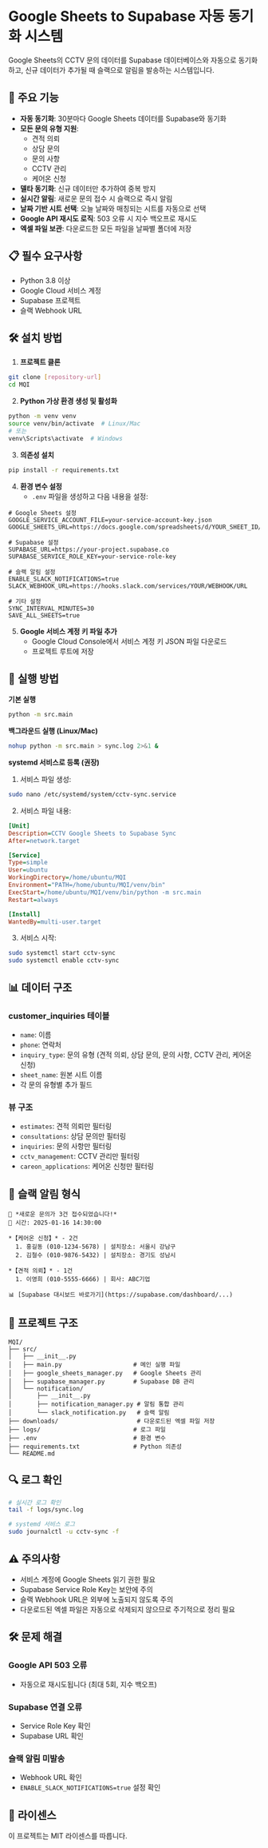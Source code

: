 # Google Sheets to Supabase 자동 동기화 시스템

Google Sheets의 CCTV 문의 데이터를 Supabase 데이터베이스와 자동으로 동기화하고, 신규 데이터가 추가될 때 슬랙으로 알림을 발송하는 시스템입니다.

## 🚀 주요 기능

- **자동 동기화**: 30분마다 Google Sheets 데이터를 Supabase와 동기화
- **모든 문의 유형 지원**: 
  - 견적 의뢰
  - 상담 문의
  - 문의 사항
  - CCTV 관리
  - 케어온 신청
- **델타 동기화**: 신규 데이터만 추가하여 중복 방지
- **실시간 알림**: 새로운 문의 접수 시 슬랙으로 즉시 알림
- **날짜 기반 시트 선택**: 오늘 날짜와 매칭되는 시트를 자동으로 선택
- **Google API 재시도 로직**: 503 오류 시 지수 백오프로 재시도
- **엑셀 파일 보관**: 다운로드한 모든 파일을 날짜별 폴더에 저장

## 📋 필수 요구사항

- Python 3.8 이상
- Google Cloud 서비스 계정
- Supabase 프로젝트
- 슬랙 Webhook URL

## 🛠️ 설치 방법

1. **프로젝트 클론**
```bash
git clone [repository-url]
cd MQI
```

2. **Python 가상 환경 생성 및 활성화**
```bash
python -m venv venv
source venv/bin/activate  # Linux/Mac
# 또는
venv\Scripts\activate  # Windows
```

3. **의존성 설치**
```bash
pip install -r requirements.txt
```

4. **환경 변수 설정**
   - `.env` 파일을 생성하고 다음 내용을 설정:
```env
# Google Sheets 설정
GOOGLE_SERVICE_ACCOUNT_FILE=your-service-account-key.json
GOOGLE_SHEETS_URL=https://docs.google.com/spreadsheets/d/YOUR_SHEET_ID/edit

# Supabase 설정
SUPABASE_URL=https://your-project.supabase.co
SUPABASE_SERVICE_ROLE_KEY=your-service-role-key

# 슬랙 알림 설정
ENABLE_SLACK_NOTIFICATIONS=true
SLACK_WEBHOOK_URL=https://hooks.slack.com/services/YOUR/WEBHOOK/URL

# 기타 설정
SYNC_INTERVAL_MINUTES=30
SAVE_ALL_SHEETS=true
```

5. **Google 서비스 계정 키 파일 추가**
   - Google Cloud Console에서 서비스 계정 키 JSON 파일 다운로드
   - 프로젝트 루트에 저장

## 🚀 실행 방법

**기본 실행**
```bash
python -m src.main
```

**백그라운드 실행 (Linux/Mac)**
```bash
nohup python -m src.main > sync.log 2>&1 &
```

**systemd 서비스로 등록 (권장)**
1. 서비스 파일 생성:
```bash
sudo nano /etc/systemd/system/cctv-sync.service
```

2. 서비스 파일 내용:
```ini
[Unit]
Description=CCTV Google Sheets to Supabase Sync
After=network.target

[Service]
Type=simple
User=ubuntu
WorkingDirectory=/home/ubuntu/MQI
Environment="PATH=/home/ubuntu/MQI/venv/bin"
ExecStart=/home/ubuntu/MQI/venv/bin/python -m src.main
Restart=always

[Install]
WantedBy=multi-user.target
```

3. 서비스 시작:
```bash
sudo systemctl start cctv-sync
sudo systemctl enable cctv-sync
```

## 📊 데이터 구조

### customer_inquiries 테이블
- `name`: 이름
- `phone`: 연락처
- `inquiry_type`: 문의 유형 (견적 의뢰, 상담 문의, 문의 사항, CCTV 관리, 케어온 신청)
- `sheet_name`: 원본 시트 이름
- 각 문의 유형별 추가 필드

### 뷰 구조
- `estimates`: 견적 의뢰만 필터링
- `consultations`: 상담 문의만 필터링
- `inquiries`: 문의 사항만 필터링
- `cctv_management`: CCTV 관리만 필터링
- `careon_applications`: 케어온 신청만 필터링

## 🔔 슬랙 알림 형식

```
🔔 *새로운 문의가 3건 접수되었습니다!*
📅 시간: 2025-01-16 14:30:00

*【케어온 신청】* - 2건
  1. 홍길동 (010-1234-5678) | 설치장소: 서울시 강남구
  2. 김철수 (010-9876-5432) | 설치장소: 경기도 성남시

*【견적 의뢰】* - 1건
  1. 이영희 (010-5555-6666) | 회사: ABC기업

📊 [Supabase 대시보드 바로가기](https://supabase.com/dashboard/...)
```

## 📁 프로젝트 구조

```
MQI/
├── src/
│   ├── __init__.py
│   ├── main.py                    # 메인 실행 파일
│   ├── google_sheets_manager.py   # Google Sheets 관리
│   ├── supabase_manager.py        # Supabase DB 관리
│   └── notification/
│       ├── __init__.py
│       ├── notification_manager.py # 알림 통합 관리
│       └── slack_notification.py   # 슬랙 알림
├── downloads/                      # 다운로드된 엑셀 파일 저장
├── logs/                          # 로그 파일
├── .env                           # 환경 변수
├── requirements.txt               # Python 의존성
└── README.md
```

## 🔍 로그 확인

```bash
# 실시간 로그 확인
tail -f logs/sync.log

# systemd 서비스 로그
sudo journalctl -u cctv-sync -f
```

## ⚠️ 주의사항

- 서비스 계정에 Google Sheets 읽기 권한 필요
- Supabase Service Role Key는 보안에 주의
- 슬랙 Webhook URL은 외부에 노출되지 않도록 주의
- 다운로드된 엑셀 파일은 자동으로 삭제되지 않으므로 주기적으로 정리 필요

## 🛠️ 문제 해결

### Google API 503 오류
- 자동으로 재시도됩니다 (최대 5회, 지수 백오프)

### Supabase 연결 오류
- Service Role Key 확인
- Supabase URL 확인

### 슬랙 알림 미발송
- Webhook URL 확인
- `ENABLE_SLACK_NOTIFICATIONS=true` 설정 확인

## 📝 라이센스

이 프로젝트는 MIT 라이센스를 따릅니다.